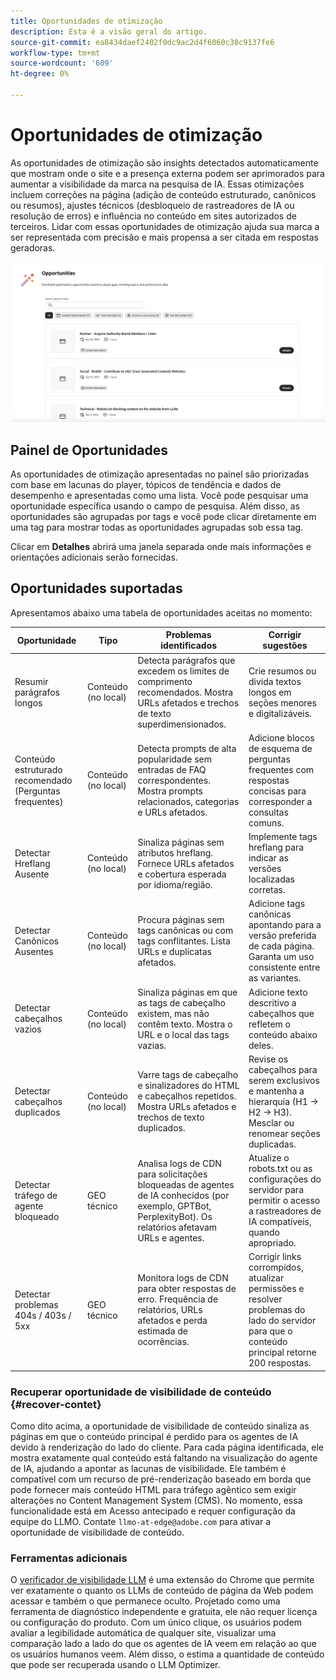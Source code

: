 ```yaml
---
title: Oportunidades de otimização
description: Esta é a visão geral do artigo.
source-git-commit: ea8434daef2402f0dc9ac2d4f6060c38c9137fe6
workflow-type: tm+mt
source-wordcount: '609'
ht-degree: 0%

---
```



# Oportunidades de otimização

As oportunidades de otimização são insights detectados automaticamente que mostram onde o site e a presença externa podem ser aprimorados para aumentar a visibilidade da marca na pesquisa de IA. Essas otimizações incluem correções na página (adição de conteúdo estruturado, canônicos ou resumos), ajustes técnicos (desbloqueio de rastreadores de IA ou resolução de erros) e influência no conteúdo em sites autorizados de terceiros. Lidar com essas oportunidades de otimização ajuda sua marca a ser representada com precisão e mais propensa a ser citada em respostas geradoras.

![Oportunidades de otimização](/help/dashboards/assets/oport.png)

## Painel de Oportunidades

As oportunidades de otimização apresentadas no painel são priorizadas com base em lacunas do player, tópicos de tendência e dados de desempenho e apresentadas como uma lista. Você pode pesquisar uma oportunidade específica usando o campo de pesquisa. Além disso, as oportunidades são agrupadas por tags e você pode clicar diretamente em uma tag para mostrar todas as oportunidades agrupadas sob essa tag.

Clicar em **Detalhes** abrirá uma janela separada onde mais informações e orientações adicionais serão fornecidas.

## Oportunidades suportadas

Apresentamos abaixo uma tabela de oportunidades aceitas no momento:

| Oportunidade | Tipo | Problemas identificados | Corrigir sugestões |
|---------|----------|----------|----------|
| Resumir parágrafos longos | Conteúdo (no local) | Detecta parágrafos que excedem os limites de comprimento recomendados. Mostra URLs afetados e trechos de texto superdimensionados. | Crie resumos ou divida textos longos em seções menores e digitalizáveis. |
| Conteúdo estruturado recomendado (Perguntas frequentes) | Conteúdo (no local) | Detecta prompts de alta popularidade sem entradas de FAQ correspondentes. Mostra prompts relacionados, categorias e URLs afetados. | Adicione blocos de esquema de perguntas frequentes com respostas concisas para corresponder a consultas comuns. |
| Detectar Hreflang Ausente | Conteúdo (no local) | Sinaliza páginas sem atributos hreflang. Fornece URLs afetados e cobertura esperada por idioma/região. | Implemente tags hreflang para indicar as versões localizadas corretas. |
| Detectar Canônicos Ausentes | Conteúdo (no local) | Procura páginas sem tags canônicas ou com tags conflitantes. Lista URLs e duplicatas afetados. | Adicione tags canônicas apontando para a versão preferida de cada página. Garanta um uso consistente entre as variantes. |
| Detectar cabeçalhos vazios | Conteúdo (no local) | Sinaliza páginas em que as tags de cabeçalho existem, mas não contêm texto. Mostra o URL e o local das tags vazias. | Adicione texto descritivo a cabeçalhos que refletem o conteúdo abaixo deles. |
| Detectar cabeçalhos duplicados | Conteúdo (no local) | Varre tags de cabeçalho e sinalizadores do HTML e cabeçalhos repetidos. Mostra URLs afetados e trechos de texto duplicados. | Revise os cabeçalhos para serem exclusivos e mantenha a hierarquia (H1 → H2 → H3). Mesclar ou renomear seções duplicadas. |
| Detectar tráfego de agente bloqueado | GEO técnico | Analisa logs de CDN para solicitações bloqueadas de agentes de IA conhecidos (por exemplo, GPTBot, PerplexityBot). Os relatórios afetavam URLs e agentes. | Atualize o robots.txt ou as configurações do servidor para permitir o acesso a rastreadores de IA compatíveis, quando apropriado. |
| Detectar problemas 404s / 403s / 5xx | GEO técnico | Monitora logs de CDN para obter respostas de erro. Frequência de relatórios, URLs afetados e perda estimada de ocorrências. | Corrigir links corrompidos, atualizar permissões e resolver problemas do lado do servidor para que o conteúdo principal retorne 200 respostas. |

### Recuperar oportunidade de visibilidade de conteúdo {#recover-contet}

Como dito acima, a oportunidade de visibilidade de conteúdo sinaliza as páginas em que o conteúdo principal é perdido para os agentes de IA devido à renderização do lado do cliente. Para cada página identificada, ele mostra exatamente qual conteúdo está faltando na visualização do agente de IA, ajudando a apontar as lacunas de visibilidade. Ele também é compatível com um recurso de pré-renderização baseado em borda que pode fornecer mais conteúdo HTML para tráfego agêntico sem exigir alterações no Content Management System (CMS). No momento, essa funcionalidade está em Acesso antecipado e requer configuração da equipe do LLMO. Contate `llmo-at-edge@adobe.com` para ativar a oportunidade de visibilidade de conteúdo.

### Ferramentas adicionais

O [verificador de visibilidade LLM](https://chromewebstore.google.com/detail/is-your-webpage-citable/jbjngahjjdgonbeinjlepfamjdmdcbcc) é uma extensão do Chrome que permite ver exatamente o quanto os LLMs de conteúdo de página da Web podem acessar e também o que permanece oculto. Projetado como uma ferramenta de diagnóstico independente e gratuita, ele não requer licença ou configuração do produto. Com um único clique, os usuários podem avaliar a legibilidade automática de qualquer site, visualizar uma comparação lado a lado do que os agentes de IA veem em relação ao que os usuários humanos veem. Além disso, o estima a quantidade de conteúdo que pode ser recuperada usando o LLM Optimizer.
